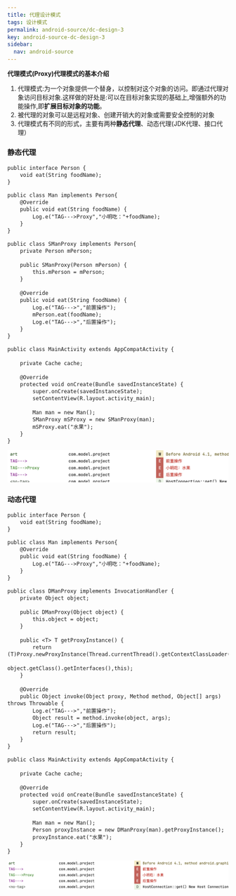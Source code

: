 ```yaml
---
title: 代理设计模式
tags: 设计模式
permalink: android-source/dc-design-3
key: android-source-dc-design-3
sidebar:
  nav: android-source
---
```


**代理模式(Proxy)代理模式的基本介绍**

1. 代理模式:为一个对象提供一个替身，以控制对这个对象的访问。即通过代理对象访问目标对象.这样做的好处是:可以在目标对象实现的基础上,增强额外的功能操作,即**扩展目标对象的功能**。
2. 被代理的对象可以是远程对象、创建开销大的对象或需要安全控制的对象
3. 代理模式有不同的形式，主要有两种**静态代理**、动态代理(JDK代理、接口代理）

<!--more-->

### 静态代理

```
public interface Person {
    void eat(String foodName);
}
```



```
public class Man implements Person{
    @Override
    public void eat(String foodName) {
        Log.e("TAG--->Proxy","小明吃："+foodName);
    }
}
```



```
public class SManProxy implements Person{
    private Person mPerson;

    public SManProxy(Person mPerson) {
        this.mPerson = mPerson;
    }

    @Override
    public void eat(String foodName) {
        Log.e("TAG--->","前置操作");
        mPerson.eat(foodName);
        Log.e("TAG--->","后置操作");
    }
}
```



```
public class MainActivity extends AppCompatActivity {

    private Cache cache;

    @Override
    protected void onCreate(Bundle savedInstanceState) {
        super.onCreate(savedInstanceState);
        setContentView(R.layout.activity_main);

        Man man = new Man();
        SManProxy mSProxy = new SManProxy(man);
        mSProxy.eat("水果");
    }
}
```



![image-20231218153925194](https://raw.githubusercontent.com/QingDian-Fan/ImageRepository/master/images/image-20231218153925194-20231218.png)



### 动态代理



```
public interface Person {
    void eat(String foodName);
}
```



```
public class Man implements Person{
    @Override
    public void eat(String foodName) {
        Log.e("TAG--->Proxy","小明吃："+foodName);
    }
}
```



```
public class DManProxy implements InvocationHandler {
    private Object object;

    public DManProxy(Object object) {
        this.object = object;
    }

    public <T> T getProxyInstance() {
        return (T)Proxy.newProxyInstance(Thread.currentThread().getContextClassLoader(),
        																	object.getClass().getInterfaces(),this);
    }

    @Override
    public Object invoke(Object proxy, Method method, Object[] args) throws Throwable {
        Log.e("TAG--->","前置操作");
        Object result = method.invoke(object, args);
        Log.e("TAG--->","后置操作");
        return result;
    }
}
```



```
public class MainActivity extends AppCompatActivity {

    private Cache cache;

    @Override
    protected void onCreate(Bundle savedInstanceState) {
        super.onCreate(savedInstanceState);
        setContentView(R.layout.activity_main);

        Man man = new Man();
        Person proxyInstance = new DManProxy(man).getProxyInstance();
        proxyInstance.eat("水果");
    }
}
```



![image-20231218153426404](https://raw.githubusercontent.com/QingDian-Fan/ImageRepository/master/images/image-20231218153426404-20231218.png)
